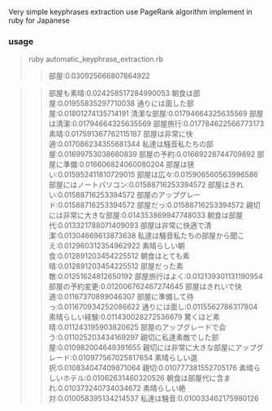 Very simple keyphrases extraction use PageRank algorithm implement in ruby for Japanese


### usage
>ruby automatic_keyphrase_extraction.rb 
>>  部屋:0.030925666807864922

>>  部屋も素晴:0.024258517284990053
>>  朝食は部屋:0.01955835297710038
>>  通りには面した部屋:0.01801274135714191
>>  清潔な部屋:0.01794664325635569
>>  部屋は清潔:0.01794664325635569
>>  部屋旅行:0.017784622566773173
>>  素晴:0.017591367762115187
>>  部屋は非常に快適:0.017086234355681344
>>  私達は騒音私たちの部屋:0.01699753038660839
>>  部屋の予約:0.01669228744709892
>>  部屋に準備:0.016606824060080204
>>  部屋は狭い:0.015952411810729015
>>  部屋は広々:0.015906560563996586
>>  部屋にはノートパソコン:0.01588716253394572
>>  部屋はきれい:0.01588716253394572
>>  部屋のアップグレード:0.01588716253394572
>>  部屋だっ:0.01588716253394572
>>  親切には非常に大きな部屋:0.014353869947748033
>>  朝食は部屋代:0.013321788071409093
>>  部屋は非常に快適で清潔:0.01304669613873638
>>  私達は騒音私たちの部屋から聞こえ:0.012960312354962922
>>  素晴らしい朝食:0.012891203454225512
>>  朝食はとても素晴:0.012891203454225512
>>  部屋だった素敵:0.01251624812650192
>>  部屋旅行はよく:0.012139301131190954
>>  部屋の予約変更:0.012006762467274645
>>  部屋はきれいで快適:0.01167370899046307
>>  部屋に準備して待っ:0.011670934252086622
>>  通りには面し:0.0115562786317804
>>  素晴らしい経験:0.011430028272536679
>>  驚くほど素晴:0.011243195903820625
>>  部屋のアップグレードで会う:0.011025203434169297
>>  親切に私達素敵でした部屋:0.010982004649391655
>>  親切には非常に大きな部屋にアップグレード:0.010977567025817654
>>  素晴らしい選択:0.010834047409871064
>>  親切:0.010777381552705176
>>  素晴らしいホテル:0.01062631460320526
>>  朝食は部屋代に含まれ:0.010373240734034672
>>  素晴らしい絶対:0.010058395134214537
>>  私達は騒音:0.010033462175980126